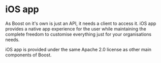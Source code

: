 # iOS app

As Boost on it's own is just an API, it needs a client to access it. iOS app provides a native app experience for the user while maintaining the complete freedom to customise everything just for your organisations needs.

iOS app is provided under the same Apache 2.0 license as other main components of Boost.

